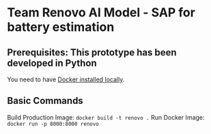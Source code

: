 # Team Renovo AI Model - SAP for battery estimation

## Prerequisites: This prototype has been developed in Python

You need to have [Docker installed locally](https://docs.docker.com/get-docker/).

## Basic Commands

Build Production Image: `docker build -t renovo .`
Run Docker Image:  `docker run -p 8000:8000 renovo`
